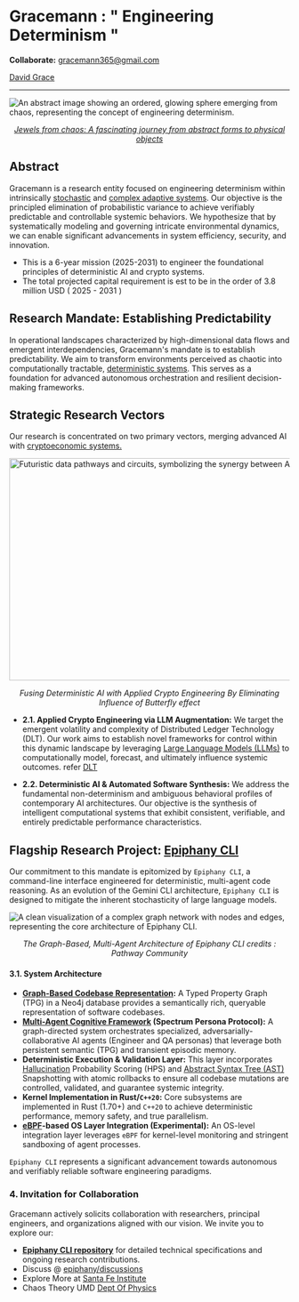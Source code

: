 # Gracemann : " Engineering Determinism "

**Collaborate:** [gracemann365@gmail.com](mailto:gracemann365@gmail.com) <div class="badge-base LI-profile-badge" data-locale="en_US" data-size="medium" data-theme="dark" data-type="VERTICAL" data-vanity="david-grace" data-version="v1"><a class="badge-base__link LI-simple-link" href="https://lnkd.in/g42WUi_8">David Grace</a></div>

---

![An abstract image showing an ordered, glowing sphere emerging from chaos, representing the concept of engineering determinism.](https://github.com/gracemann365/epiphany-cli/blob/r%26d/docs/okk.gif)
*<p align="center">[Jewels from chaos: A fascinating journey from abstract forms to physical objects](https://www.researchgate.net/publication/367404382_Jewels_from_chaos_A_fascinating_journey_from_abstract_forms_to_physical_objects)</p>*

## Abstract

Gracemann is a research entity focused on engineering determinism within intrinsically [stochastic](https://en.wikipedia.org/wiki/Stochastic) and [complex adaptive systems](https://en.wikipedia.org/wiki/Complex_adaptive_system). Our objective is the principled elimination of probabilistic variance to achieve verifiably predictable and controllable systemic behaviors. We hypothesize that by systematically modeling and governing intricate environmental dynamics, we can enable significant advancements in system efficiency, security, and innovation.

* This is a 6-year mission (2025-2031) to engineer the foundational principles of deterministic AI and crypto systems.
* The total projected capital requirement is est to be in the order of 3.8 million USD ( 2025 - 2031 )

## Research Mandate: Establishing Predictability

In operational landscapes characterized by high-dimensional data flows and emergent interdependencies, Gracemann's mandate is to establish predictability. We aim to transform environments perceived as chaotic into computationally tractable, [deterministic systems](https://en.wikipedia.org/wiki/Deterministic_system). This serves as a foundation for advanced autonomous orchestration and resilient decision-making frameworks.

## Strategic Research Vectors

Our research is concentrated on two primary vectors, merging advanced AI with [cryptoeconomic systems.](https://cryptoeconomicsystems.pubpub.org/)

<img align="center" src="https://upload.wikimedia.org/wikipedia/commons/5/5b/Lorenz_attractor_yb.svg" alt="Futuristic data pathways and circuits, symbolizing the synergy between AI and DLT." width="800" height="400" >

*<p align="center">Fusing Deterministic AI with Applied Crypto Engineering By Eliminating Influence of Butterfly effect </p>*

* **2.1. Applied Crypto Engineering via LLM Augmentation:** We target the emergent volatility and complexity of Distributed Ledger Technology (DLT). Our work aims to establish novel frameworks for control within this dynamic landscape by leveraging [Large Language Models (LLMs)](https://en.wikipedia.org/wiki/Large_language_model) to computationally model, forecast, and ultimately influence systemic outcomes. refer [DLT](https://en.wikipedia.org/wiki/Distributed_ledger) 

* **2.2. Deterministic AI & Automated Software Synthesis:** We address the fundamental non-determinism and ambiguous behavioral profiles of contemporary AI architectures. Our objective is the synthesis of intelligent computational systems that exhibit consistent, verifiable, and entirely predictable performance characteristics.

## Flagship Research Project: [Epiphany CLI](https://github.com/gracemann365/epiphany)

Our commitment to this mandate is epitomized by `Epiphany CLI`, a command-line interface engineered for deterministic, multi-agent code reasoning. As an evolution of the Gemini CLI architecture, `Epiphany CLI` is designed to mitigate the inherent stochasticity of large language models.

![A clean visualization of a complex graph network with nodes and edges, representing the core architecture of Epiphany CLI.](https://pathway.com/assets/content/blog/multi-agent-rag-system/11.png)
*<p align="center">The Graph-Based, Multi-Agent Architecture of Epiphany CLI credits : Pathway Community </p>*

#### 3.1. System Architecture

* **[Graph-Based Codebase Representation](https://neo4j.com/blog/developer/codebase-knowledge-graph/):** A Typed Property Graph (TPG) in a Neo4j database provides a semantically rich, queryable representation of software codebases.
* **[Multi-Agent Cognitive Framework](https://en.wikipedia.org/wiki/Multi-agent_system) (Spectrum Persona Protocol):** A graph-directed system orchestrates specialized, adversarially-collaborative AI agents (Engineer and QA personas) that leverage both persistent semantic (TPG) and transient episodic memory.
* **Deterministic Execution & Validation Layer:** This layer incorporates [Hallucination](https://en.wikipedia.org/wiki/Hallucination_(artificial_intelligence)) Probability Scoring (HPS) and [Abstract Syntax Tree (AST)](https://en.wikipedia.org/wiki/Abstract_syntax_tree) Snapshotting with atomic rollbacks to ensure all codebase mutations are controlled, validated, and guarantee systemic integrity.
* **Kernel Implementation in Rust/`C++20`:** Core subsystems are implemented in Rust (1.70+) and `C++20` to achieve deterministic performance, memory safety, and true parallelism.
* **[eBPF](https://en.wikipedia.org/wiki/EBPF)-based OS Layer Integration (Experimental):** An OS-level integration layer leverages `eBPF` for kernel-level monitoring and stringent sandboxing of agent processes.

`Epiphany CLI` represents a significant advancement towards autonomous and verifiably reliable software engineering paradigms.

### 4. Invitation for Collaboration

Gracemann actively solicits collaboration with researchers, principal engineers, and organizations aligned with our vision. We invite you to explore our:

- **[Epiphany CLI repository](https://github.com/gracemann365/epiphany)** for detailed technical specifications and ongoing research contributions.
- Discuss @ [epiphany/discussions](https://github.com/gracemann365/epiphany/discussions)
- Explore More at [Santa Fe Institute](https://www.santafe.edu/research/overview)
- Chaos Theory UMD [Dept Of Physics](https://www.umdphysics.umd.edu/research/research-areas/nonlinear-dynamics-chaos-and-complex-systems.html) 
  
